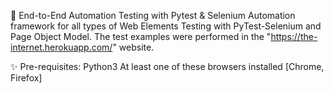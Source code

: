 👋 End-to-End Automation Testing with Pytest & Selenium
Automation framework for all types of Web Elements Testing with PyTest-Selenium and Page Object Model. The test examples were performed in the "https://the-internet.herokuapp.com/" website.

✨ Pre-requisites:
Python3
At least one of these browsers installed [Chrome, Firefox]

